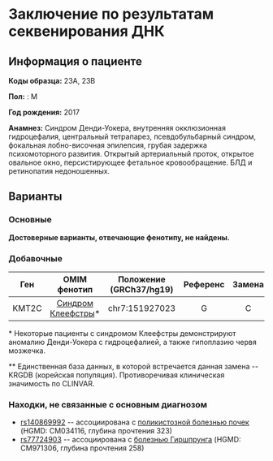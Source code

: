 # Заключение по результатам секвенирования ДНК

## Информация о пациенте

**Коды образца:** 23A, 23B

**Пол:** : М

**Год рождения:** 2017

**Анамнез:** Синдром Денди-Уокера, внутренняя окклюзионная гидроцефалия, центральный тетрапарез, псевдобульбарный синдром, фокальная лобно-височная эпилепсия, грубая задержка психомоторного развития. Открытый артериальный проток, открытое овальное окно, персистирующее фетальное кровообращение. БЛД и ретинопатия недоношенных.

## Варианты

### Основные

**Достоверные варианты, отвечающие фенотипу, не найдены.**

### Добавочные

| Ген    | OMIM фенотип | Положение (GRCh37/hg19)   | Референс | Замена | Генотип | Экзон | Тип замены | Частота аллеля | Глубина прочтения |
|:------:|:------------:|:-------------------------:|:--------:|:------:|:-------:|:-----:|:----------:|:--------------:|:-----------------:|
| KMT2C | [Синдром Клеефстры](https://omim.org/entry/617768)* | chr7:151927023 | G | C | Гетерозигота | 18/59 | стоп-кодон | [0.2601](https://www.ncbi.nlm.nih.gov/snp/rs58528565)** | 251 |

\* Некоторые пациенты с синдромом Клеефстры демонстрируют аномалию Денди-Уокера с гидроцефалией, а также гипоплазию червя мозжечка. 

\** Единственная база данных, в которой встречается данная замена -- KRGDB (корейская популяция).
Противоречивая клиническая значимость по CLINVAR.

### Находки, не связанные с основным диагнозом

* [rs140869992](https://www.ncbi.nlm.nih.gov/snp/rs140869992) -- ассоциирована с [поликистозной болезнью почек](https://omim.org/entry/173900) (HGMD: CM034116, глубина прочтения 323)
* [rs77724903](https://www.ncbi.nlm.nih.gov/snp/rs77724903) -- ассоциирована с [болезнью Гиршпрунга](https://omim.org/entry/142623) (HGMD: CM971306, глубина прочтения 258)


 
